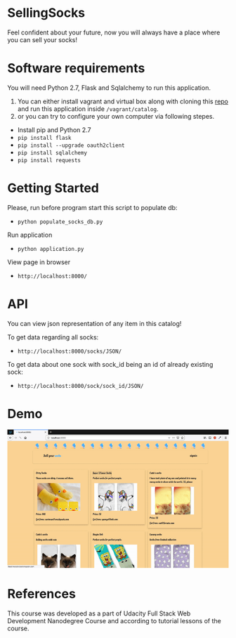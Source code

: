 # SellingSocks

Feel confident about your future, now you will always have a place where you can sell your socks!


# Software requirements

You will need Python 2.7, Flask and Sqlalchemy to run this application. 
1. You can either install vagrant and virtual box along with cloning this [repo](https://github.com/udacity/fullstack-nanodegree-vm) and run this application inside `/vagrant/catalog`.
2. or you can try to configure your own computer via following stepes.
* Install pip and Python 2.7 
* `pip install flask`
* `pip install --upgrade oauth2client`
* `pip install sqlalchemy`
* `pip install requests`

# Getting Started

Please, run before program start this script to populate db:
* `python populate_socks_db.py`

Run application
* `python application.py `

View page in browser
* `http://localhost:8000/`


# API

You can view json representation of any item in this catalog!

To get data regarding all socks:
* `http://localhost:8000/socks/JSON/`

To get data about one sock with sock_id being an id of already existing sock:
* `http://localhost:8000/sock/sock_id/JSON/`



# Demo

![ ](demo/demo.gif)



# References

This course was developed as a part of Udacity Full Stack Web Development Nanodegree Course and according to tutorial lessons of the course.
